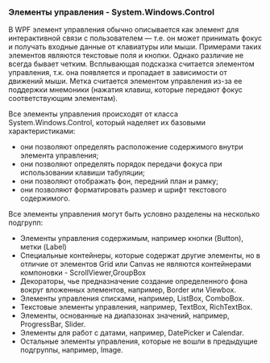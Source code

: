 ### Элементы управления - System.Windows.Control
В WPF элемент управления обычно описывается как элемент для интерактивной связи с пользователем — т.е. он может принимать фокус и получать входные данные от клавиатуры или мыши. Примерами таких элементов являются текстовые поля и кнопки. Однако различие не всегда бывает четким. Всплывающая подсказка считается элементом управления, т.к. она появляется и пропадает в зависимости от движений мыши. Метка считается элементом управления из-за ее поддержки мнемоники (нажатия клавиш, которые передают фокус соответствующим элементам). 

Все элементы управления происходят от класса System.Windows.Control, который наделяет их базовыми характеристиками: 
* они позволяют определять расположение содержимого внутри элемента управления; 
* они позволяют определять порядок передачи фокуса при использовании клавиши табуляции; 
* они позволяют отображать фон, передний план и рамку; 
* они позволяют форматировать размер и шрифт текстового содержимого. 

Все элементы управления могут быть условно разделены на несколько подгрупп:
* Элементы управления содержимым, например кнопки (Button), метки (Label)
* Специальные контейнеры, которые содержат другие элементы, но в отличие от элементов Grid или Canvas не являются контейнерами компоновки - ScrollViewer,GroupBox
* Декораторы, чье предназначение создание определенного фона вокруг вложенных элементов, например, Border или Viewbox.
* Элементы управления списками, например, ListBox, ComboBox.
* Текстовые элементы управления, например, TextBox, RichTextBox.
* Элементы, основанные на диапазонах значений, например, ProgressBar, Slider.
* Элементы для работ с датами, например, DatePicker и Calendar.
* Остальные элементы управления, которые не вошли в предыдущие подгруппы, например, Image.
